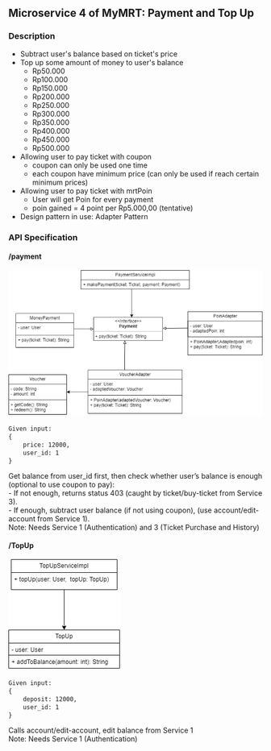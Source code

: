 ## Microservice 4 of MyMRT: Payment and Top Up

### Description
- Subtract user's balance based on ticket's price
- Top up some amount of money to user's balance
  - Rp50.000
  - Rp100.000
  - Rp150.000
  - Rp200.000
  - Rp250.000
  - Rp300.000
  - Rp350.000
  - Rp400.000
  - Rp450.000
  - Rp500.000
- Allowing user to pay ticket with coupon
  - coupon can only be used one time
  - each coupon have minimum price (can only be used if reach certain minimum prices)
- Allowing user to pay ticket with mrtPoin
  - User will get Poin for every payment
  - poin gained = 4 point per Rp5.000,00 (tentative)
- Design pattern in use: Adapter Pattern

### API Specification
#### /payment
![Diagram UML payment](Payment.png.png)
``` 
Given input:
{
    price: 12000,
    user_id: 1
}

 ```
Get balance from user_id first, then check whether user’s balance is enough (optional to use coupon to pay):
<br>- If not enough, returns status 403 (caught by ticket/buy-ticket from Service 3).
<br>- If enough, subtract user balance (if not using coupon), (use account/edit-account from Service 1).
<br> Note: Needs Service 1 (Authentication) and 3 (Ticket Purchase and History)

#### /TopUp
![Diagram UML topup](TopUp.png.png)
``` 
Given input:
{
    deposit: 12000,
    user_id: 1
}
 ```
Calls account/edit-account, edit balance from Service 1 
<br> Note: Needs Service 1 (Authentication)

